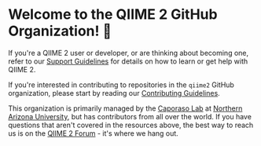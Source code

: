 # Welcome to the QIIME 2 GitHub Organization! 👋

If you're a QIIME 2 user or developer, or are thinking about becoming one, refer to our [Support Guidelines](../SUPPORT.md) for details on how to learn or get help with QIIME 2.

If you're interested in contributing to repositories in the `qiime2` GitHub organization, please start by reading our [Contributing Guidelines](../CONTRIBUTING.md).

This organization is primarily managed by the [Caporaso Lab](https://cap-lab.bio) at [Northern Arizona University](https://www.nau.edu), but has contributors from all over the world.
If you have questions that aren't covered in the resources above, the best way to reach us is on the [QIIME 2 Forum](https://forum.qiime2.org) - it's where we hang out.